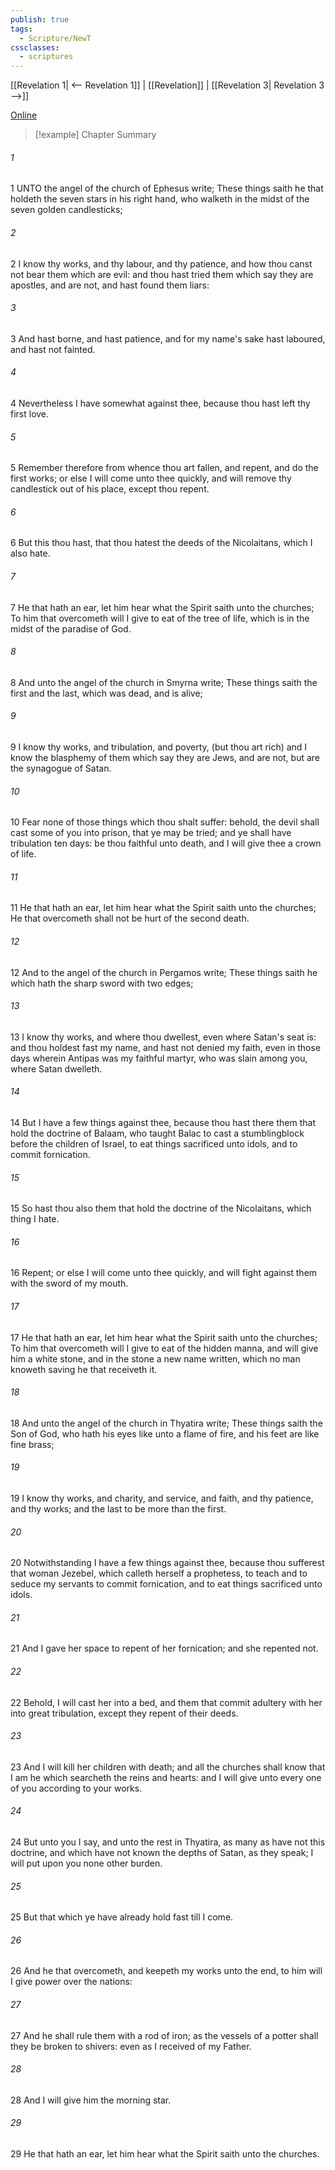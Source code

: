 ```yaml
---
publish: true
tags:
  - Scripture/NewT
cssclasses:
  - scriptures
---
```

[[Revelation 1| <-- Revelation 1]] | [[Revelation]] | [[Revelation 3| Revelation 3 -->]]

[Online](https://churchofjesuschrist.org/study/scriptures/nt/rev/2?lang=eng)

>[!example] Chapter Summary
>
###### 1
1 UNTO the angel of the church of Ephesus write; These things saith he that holdeth the seven stars in his right hand, who walketh in the midst of the seven golden candlesticks;
###### 2
2 I know thy works, and thy labour, and thy patience, and how thou canst not bear them which are evil: and thou hast tried them which say they are apostles, and are not, and hast found them liars:
###### 3
3 And hast borne, and hast patience, and for my name's sake hast laboured, and hast not fainted.
###### 4
4 Nevertheless I have somewhat against thee, because thou hast left thy first love.
###### 5
5 Remember therefore from whence thou art fallen, and repent, and do the first works; or else I will come unto thee quickly, and will remove thy candlestick out of his place, except thou repent.
###### 6
6 But this thou hast, that thou hatest the deeds of the Nicolaitans, which I also hate.
###### 7
7 He that hath an ear, let him hear what the Spirit saith unto the churches; To him that overcometh will I give to eat of the tree of life, which is in the midst of the paradise of God.
###### 8
8 And unto the angel of the church in Smyrna write; These things saith the first and the last, which was dead, and is alive;
###### 9
9 I know thy works, and tribulation, and poverty, (but thou art rich) and I know the blasphemy of them which say they are Jews, and are not, but are the synagogue of Satan.
###### 10
10 Fear none of those things which thou shalt suffer: behold, the devil shall cast some of you into prison, that ye may be tried; and ye shall have tribulation ten days: be thou faithful unto death, and I will give thee a crown of life.
###### 11
11 He that hath an ear, let him hear what the Spirit saith unto the churches; He that overcometh shall not be hurt of the second death.
###### 12
12 And to the angel of the church in Pergamos write; These things saith he which hath the sharp sword with two edges;
###### 13
13 I know thy works, and where thou dwellest, even where Satan's seat is: and thou holdest fast my name, and hast not denied my faith, even in those days wherein Antipas was my faithful martyr, who was slain among you, where Satan dwelleth.
###### 14
14 But I have a few things against thee, because thou hast there them that hold the doctrine of Balaam, who taught Balac to cast a stumblingblock before the children of Israel, to eat things sacrificed unto idols, and to commit fornication.
###### 15
15 So hast thou also them that hold the doctrine of the Nicolaitans, which thing I hate.
###### 16
16 Repent; or else I will come unto thee quickly, and will fight against them with the sword of my mouth.
###### 17
17 He that hath an ear, let him hear what the Spirit saith unto the churches; To him that overcometh will I give to eat of the hidden manna, and will give him a white stone, and in the stone a new name written, which no man knoweth saving he that receiveth it.
###### 18
18 And unto the angel of the church in Thyatira write; These things saith the Son of God, who hath his eyes like unto a flame of fire, and his feet are like fine brass;
###### 19
19 I know thy works, and charity, and service, and faith, and thy patience, and thy works; and the last to be more than the first.
###### 20
20 Notwithstanding I have a few things against thee, because thou sufferest that woman Jezebel, which calleth herself a prophetess, to teach and to seduce my servants to commit fornication, and to eat things sacrificed unto idols.
###### 21
21 And I gave her space to repent of her fornication; and she repented not.
###### 22
22 Behold, I will cast her into a bed, and them that commit adultery with her into great tribulation, except they repent of their deeds.
###### 23
23 And I will kill her children with death; and all the churches shall know that I am he which searcheth the reins and hearts: and I will give unto every one of you according to your works.
###### 24
24 But unto you I say, and unto the rest in Thyatira, as many as have not this doctrine, and which have not known the depths of Satan, as they speak; I will put upon you none other burden.
###### 25
25 But that which ye have already hold fast till I come.
###### 26
26 And he that overcometh, and keepeth my works unto the end, to him will I give power over the nations:
###### 27
27 And he shall rule them with a rod of iron; as the vessels of a potter shall they be broken to shivers: even as I received of my Father.
###### 28
28 And I will give him the morning star.
###### 29
29 He that hath an ear, let him hear what the Spirit saith unto the churches.



